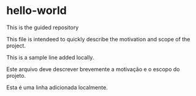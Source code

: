 # hello-world
This is the guided repository

This file is intendeed to quickly describe the motivation and scope of 
the project.

This is a sample line added locally.

Este arquivo deve descrever brevemente a motivação e o escopo do projeto.

Esta é uma linha adicionada localmente.

